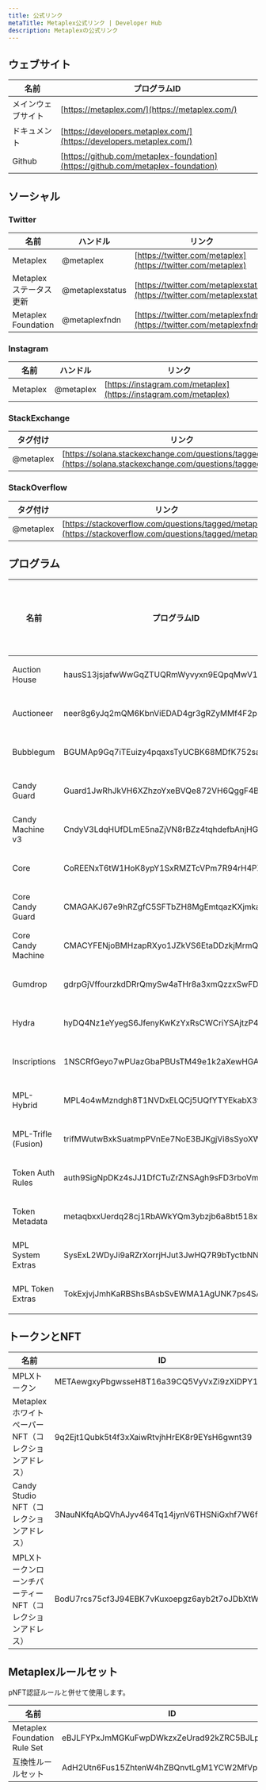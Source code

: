 ```yaml
---
title: 公式リンク
metaTitle: Metaplex公式リンク | Developer Hub
description: Metaplexの公式リンク
---
```


## ウェブサイト

| 名前          | プログラムID                                                                     |
| ------------- | -------------------------------------------------------------------------------- |
| メインウェブサイト | [https://metaplex.com/](https://metaplex.com/)                                   |
| ドキュメント    | [https://developers.metaplex.com/](https://developers.metaplex.com/)             |
| Github        | [https://github.com/metaplex-foundation](https://github.com/metaplex-foundation) |

## ソーシャル

### Twitter

| 名前                    | ハンドル        | リンク                                                                     |
| ----------------------- | --------------- | ------------------------------------------------------------------------ |
| Metaplex                | @metaplex       | [https://twitter.com/metaplex](https://twitter.com/metaplex)             |
| Metaplexステータス更新  | @metaplexstatus | [https://twitter.com/metaplexstatus](https://twitter.com/metaplexstatus) |
| Metaplex Foundation     | @metaplexfndn   | [https://twitter.com/metaplexfndn](https://twitter.com/metaplexfndn)     |

### Instagram

| 名前     | ハンドル  | リンク                                                             |
| -------- | --------- | ---------------------------------------------------------------- |
| Metaplex | @metaplex | [https://instagram.com/metaplex](https://instagram.com/metaplex) |

### StackExchange

| タグ付け  | リンク                                                                                                                     |
| --------- | ------------------------------------------------------------------------------------------------------------------------ |
| @metaplex | [https://solana.stackexchange.com/questions/tagged/metaplex](https://solana.stackexchange.com/questions/tagged/metaplex) |

### StackOverflow

| タグ付け  | リンク                                                                                                       |
| --------- | ---------------------------------------------------------------------------------------------------------- |
| @metaplex | [https://stackoverflow.com/questions/tagged/metaplex](https://stackoverflow.com/questions/tagged/metaplex) |

## プログラム

| 名前               | プログラムID                                   | Github                                                                                                      | ドキュメント |
| ------------------ | -------------------------------------------- | ----------------------------------------------------------------------------------------------------------- | - |
| Auction House      | hausS13jsjafwWwGqZTUQRmWyvyxn9EQpqMwV1PBBmk  | [リンク](https://github.com/metaplex-foundation/metaplex-program-library/tree/master/auction-house)           | [リンク](/jp/legacy-documentation/auction-house)
| Auctioneer         | neer8g6yJq2mQM6KbnViEDAD4gr3gRZyMMf4F2p3MEh  | [リンク](https://github.com/metaplex-foundation/metaplex-program-library/tree/master/auctioneer)              | [リンク](/jp/legacy-documentation/auction-house/auctioneer)
| Bubblegum          | BGUMAp9Gq7iTEuizy4pqaxsTyUCBK68MDfK752saRPUY | [リンク](https://github.com/metaplex-foundation/mpl-bubblegum)                                                | [リンク](/jp/bubblegum)
| Candy Guard        | Guard1JwRhJkVH6XZhzoYxeBVQe872VH6QggF4BWmS9g | [リンク](https://github.com/metaplex-foundation/mpl-candy-machine/tree/main/programs/candy-guard)             | [リンク](/jp/candy-machine/guards)
| Candy Machine v3   | CndyV3LdqHUfDLmE5naZjVN8rBZz4tqhdefbAnjHG3JR | [リンク](https://github.com/metaplex-foundation/mpl-candy-machine/tree/main/programs/candy-machine-core)      | [リンク](/jp/candy-machine)
| Core               | CoREENxT6tW1HoK8ypY1SxRMZTcVPm7R94rH4PZNhX7d | [リンク](https://github.com/metaplex-foundation/mpl-core)                                                     | [リンク](/jp/core)
| Core Candy Guard   | CMAGAKJ67e9hRZgfC5SFTbZH8MgEmtqazKXjmkaJjWTJ | [リンク](https://github.com/metaplex-foundation/mpl-core-candy-machine/tree/main/programs/candy-guard)        | [リンク](/jp/core-candy-machine/guards)
| Core Candy Machine | CMACYFENjoBMHzapRXyo1JZkVS6EtaDDzkjMrmQLvr4J | [リンク](https://github.com/metaplex-foundation/mpl-core-candy-machine/tree/main/programs/candy-machine-core) | [リンク](/jp/core-candy-machine)
| Gumdrop            | gdrpGjVffourzkdDRrQmySw4aTHr8a3xmQzzxSwFD1a  | [リンク](https://github.com/metaplex-foundation/gumdrop)                                                      | [リンク](/jp/legacy-documentation/gumdrop)
| Hydra              | hyDQ4Nz1eYyegS6JfenyKwKzYxRsCWCriYSAjtzP4Vg  | [リンク](https://github.com/metaplex-foundation/mpl-hydra)                                                    | [リンク](/jp/hydra)
| Inscriptions       | 1NSCRfGeyo7wPUazGbaPBUsTM49e1k2aXewHGARfzSo  | [リンク](https://github.com/metaplex-foundation/mpl-inscription)                                              | [リンク](/jp/inscription)
| MPL-Hybrid         | MPL4o4wMzndgh8T1NVDxELQCj5UQfYTYEkabX3wNKtb  | [リンク](https://github.com/metaplex-foundation/mpl-inscription)                                              | [リンク](/jp/mpl-hybrid)
| MPL-Trifle (Fusion) | trifMWutwBxkSuatmpPVnEe7NoE3BJKgjVi8sSyoXWX | [リンク](https://github.com/metaplex-foundation/mpl-trifle)                                                  | [リンク](/jp/fusion)
| Token Auth Rules   | auth9SigNpDKz4sJJ1DfCTuZrZNSAgh9sFD3rboVmgg  | [リンク](https://github.com/metaplex-foundation/mpl-token-auth-rules)                                         | [リンク](/jp/token-auth-rules)
| Token Metadata     | metaqbxxUerdq28cj1RbAWkYQm3ybzjb6a8bt518x1s  | [リンク](https://github.com/metaplex-foundation/mpl-token-metadata)                                           | [リンク](/jp/token-metadata)
| MPL System Extras  | SysExL2WDyJi9aRZrXorrjHJut3JwHQ7R9bTyctbNNG  | [リンク](https://github.com/metaplex-foundation/mpl-toolbox)                                                  | [リンク](/jp/umi/toolbox)
| MPL Token Extras   | TokExjvjJmhKaRBShsBAsbSvEWMA1AgUNK7ps4SAc2p  | [リンク](https://github.com/metaplex-foundation/mpl-toolbox)                                                  | [リンク](/jp/umi/toolbox)

## トークンとNFT

| 名前                                             | ID                                           |
| ------------------------------------------------ | -------------------------------------------- |
| MPLXトークン                                     | METAewgxyPbgwsseH8T16a39CQ5VyVxZi9zXiDPY18m  |
| Metaplexホワイトペーパー NFT（コレクションアドレス） | 9q2Ejt1Qubk5t4f3xXaiwRtvjhHrEK8r9EYsH6gwnt39 |
| Candy Studio NFT（コレクションアドレス）          | 3NauNKfqAbQVhAJyv464Tq14jynV6THSNiGxhf7W6fP9 |
| MPLXトークンローンチパーティーNFT（コレクションアドレス） | BodU7rcs75cf3J94EBK7vKuxoepgz6ayb2t7oJDbXtWX |

## Metaplexルールセット

pNFT認証ルールと併せて使用します。

| 名前                         | ID                                           |
| ---------------------------- | -------------------------------------------- |
| Metaplex Foundation Rule Set | eBJLFYPxJmMGKuFwpDWkzxZeUrad92kZRC5BJLpzyT9  |
| 互換性ルールセット           | AdH2Utn6Fus15ZhtenW4hZBQnvtLgM1YCW2MfVp7pYS5 |